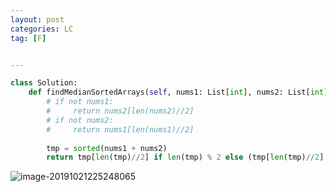 ```yaml
---
layout: post
categories: LC
tag: [F] 


---
```




```python
class Solution:
    def findMedianSortedArrays(self, nums1: List[int], nums2: List[int]) -> float:
        # if not nums1:
        #     return nums2[len(nums2)//2]
        # if not nums2:
        #     return nums1[len(nums1)//2]
        
        tmp = sorted(nums1 + nums2)
        return tmp[len(tmp)//2] if len(tmp) % 2 else (tmp[len(tmp)//2] + tmp[len(tmp)//2 - 1])/2
```



![image-20191021225248065](https://tva1.sinaimg.cn/large/006y8mN6ly1g867mxsgzuj310o0mwqij.jpg)